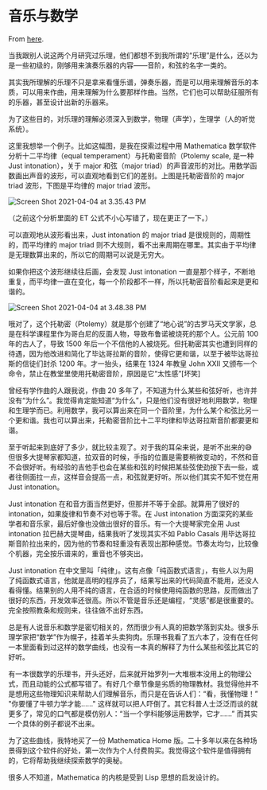 # 音乐与数学

From [here](https://yinwang1.substack.com/p/music-and-math).

当我跟别人说这两个月研究过乐理，他们都想不到我所谓的“乐理”是什么，还以为是一些初级的，刚够用来演奏乐器的内容——音阶，和弦的名字一类的。

其实我所理解的乐理不只是拿来看懂乐谱，弹奏乐器，而是可以用来理解音乐的本质，可以用来作曲，用来理解为什么要那样作曲。当然，它们也可以帮助征服所有的乐器，甚至设计出新的乐器来。

为了这些目的，对乐理的理解必须深入到数学，物理（声学），生理学（人的听觉系统）。

这里我想举一个例子。比如这幅图，是我在探索过程中用 Mathematica 数学软件分析十二平均律（equal temperament）与托勒密音阶（Ptolemy scale, 是一种 Just intonation），关于 major 和弦（major triad）的声音波形的对比。用数学函数画出声音的波形，可以直观地看到它们的差别。上图是托勒密音阶的 major triad 波形，下图是平均律的 major triad 波形。

![](https://substackcdn.com/image/fetch/w_1456,c_limit,f_auto,q_auto:good,fl_progressive:steep/https%3A%2F%2Fbucketeer-e05bbc84-baa3-437e-9518-adb32be77984.s3.amazonaws.com%2Fpublic%2Fimages%2F7975cede-e674-4963-97f3-3f216e958477_1494x1654.png "Screen Shot 2021-04-04 at 3.35.43 PM")

（之前这个分析里面的 ET 公式不小心写错了，现在更正了一下。）

可以直观地从波形看出来，Just intonation 的 major triad 是很规则的，周期性的，而平均律的 major triad 则不大规则，看不出来周期在哪里。其实由于平均律是无理数算出来的，所以它的周期可以说是无穷大。

如果你把这个波形继续往后画，会发现 Just intonation 一直是那个样子，不断地重复，而平均律一直在变化，每一个阶段都不一样，所以托勒密音阶看起来是更和谐的。

![](https://substackcdn.com/image/fetch/w_1456,c_limit,f_auto,q_auto:good,fl_progressive:steep/https%3A%2F%2Fbucketeer-e05bbc84-baa3-437e-9518-adb32be77984.s3.amazonaws.com%2Fpublic%2Fimages%2F5c0c1cb0-0991-4921-b371-6e3d4c402c5a_1734x1654.png "Screen Shot 2021-04-04 at 3.48.38 PM")

哦对了，这个托勒密（Ptolemy）就是那个创建了“地心说”的古罗马天文学家，总是在科学课程里作为哥白尼的反面人物，导致布鲁诺被烧死的那个人。公元前 100 年的古人了，导致 1500 年后一个不信他的人被烧死。但托勒密其实也遭到同样的待遇，因为他改进和简化了毕达哥拉斯的音阶，使得它更和谐，以至于被毕达哥拉斯的信徒们封杀 1200 年。才一抬头，结果在 1324 年教皇 John XXII 又颁布一个命令，禁止在教堂里使用托勒密音阶，原因是它“太性感”[坏笑]

曾经有学作曲的人跟我说，作曲 20 多年了，不知道为什么某些和弦好听，也许并没有“为什么”。我觉得肯定能知道“为什么”，只是他们没有很好地利用数学，物理和生理学而已。利用数学，我可以算出来在同一个音阶里，为什么某个和弦比另一个更和谐。我也可以算出来，托勒密音阶比十二平均律和毕达哥拉斯音阶都要更和谐。

至于听起来到底好了多少，就比较主观了。对于我的耳朵来说，是听不出来的😅 但很多大提琴家都知道，拉双音的时候，手指的位置是需要稍微变动的，不然和音不会很好听。有经验的吉他手也会在某些和弦的时候把某些弦使劲按下去一些，或者往侧面拉一点，这样音会提高一点，和弦就更好听。所以他们其实不知不觉在用 Just intonation。

Just intonation 在和音方面当然更好，但那并不等于全部。就算用了很好的 intonation，如果旋律和节奏不对也等于零。在 Just intonation 方面深究的某些学者和音乐家，最后好像也没做出很好的音乐。有一个大提琴家完全用 Just intonation 拉巴赫大提琴曲，结果我听了发现其实不如 Pablo Casals 用毕达哥拉斯音阶拉出来的，因为他的节奏和轻重没有表现出那种感觉。节奏太均匀，比较像个机器，完全按乐谱来的，重音也不够突出。

Just intonation 在中文里叫「纯律」。这有点像「纯函数式语言」，有些人以为用了纯函数式语言，他就是高明的程序员了，结果写出来的代码简直不能用，还没人看得懂。结果别的人用不纯的语言，在合适的时候使用纯函数的思路，反而做出了很好的东西，开发效率还很高。所以不管是音乐还是编程，“灵感”都是很重要的。完全按照教条和规则来，往往做不出好东西。

总是有人说音乐和数学是密切相关的，然而很少有人真的把数学落到实处。很多乐理学家把“数学”作为幌子，挂着羊头卖狗肉。乐理书我看了五六本了，没有在任何一本里面看到过这样的数学曲线，也没有一本真的解释了为什么某些和弦比其它的好听。

有一本很数学的乐理书，开头还好，后来就开始罗列一大堆根本没用上的物理公式，而且动能的公式都写错了。有好几个章节像是劣质的物理教材。我觉得他并不是想用这些物理知识来帮助人们理解音乐，而只是在告诉人们：“看，我懂物理！” "你要懂了牛顿力学才能……" 这样就可以把人吓倒了。其它科普人士泛泛而谈的就更多了，常见的口气都是模仿别人：“当一个学科能够运用数学，它才……” 而其实一个具体的例子都说不出来。

为了这些曲线，我特地买了一份 Mathematica Home 版。二十多年以来在各种场景得到这个软件的好处，第一次作为个人付费购买。我觉得这个软件是值得拥有的，它将帮助我继续探索数学的奥秘。

很多人不知道，Mathematica 的内核是受到 Lisp 思想的启发设计的。
